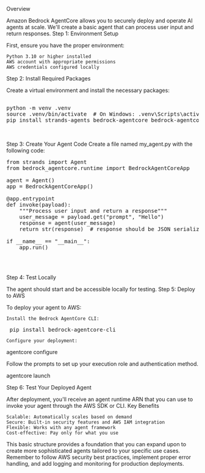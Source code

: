 Overview

Amazon Bedrock AgentCore allows you to securely deploy and operate AI agents at scale. We'll create a basic agent that can process user input and return responses.
Step 1: Environment Setup

First, ensure you have the proper environment:

    Python 3.10 or higher installed
    AWS account with appropriate permissions
    AWS credentials configured locally

Step 2: Install Required Packages

Create a virtual environment and install the necessary packages:

<pre>

python -m venv .venv
source .venv/bin/activate  # On Windows: .venv\Scripts\activate
pip install strands-agents bedrock-agentcore bedrock-agentcore-starter-toolkit

  
</pre>

Step 3: Create Your Agent Code
Create a file named my_agent.py
with the following code:

<pre>
from strands import Agent
from bedrock_agentcore.runtime import BedrockAgentCoreApp

agent = Agent()
app = BedrockAgentCoreApp()

@app.entrypoint
def invoke(payload):
    """Process user input and return a response"""
    user_message = payload.get("prompt", "Hello")
    response = agent(user_message)
    return str(response)  # response should be JSON serializable

if __name__ == "__main__":
    app.run()


  
</pre>

Step 4: Test Locally

The agent should start and be accessible locally for testing.
Step 5: Deploy to AWS

To deploy your agent to AWS:

    Install the Bedrock AgentCore CLI:


<pre> pip install bedrock-agentcore-cli </pre>


    Configure your deployment:


agentcore configure


Follow the prompts to set up your execution role and authentication method.

agentcore launch


Step 6: Test Your Deployed Agent

After deployment, you'll receive an agent runtime ARN that you can use to invoke your agent through the AWS SDK or CLI.
Key Benefits

    Scalable: Automatically scales based on demand
    Secure: Built-in security features and AWS IAM integration
    Flexible: Works with any agent framework
    Cost-effective: Pay only for what you use

This basic structure provides a foundation that you can expand upon to create more sophisticated agents tailored to your specific use cases. 
Remember to follow AWS security best practices, implement proper error handling, and add logging and monitoring for production deployments.
